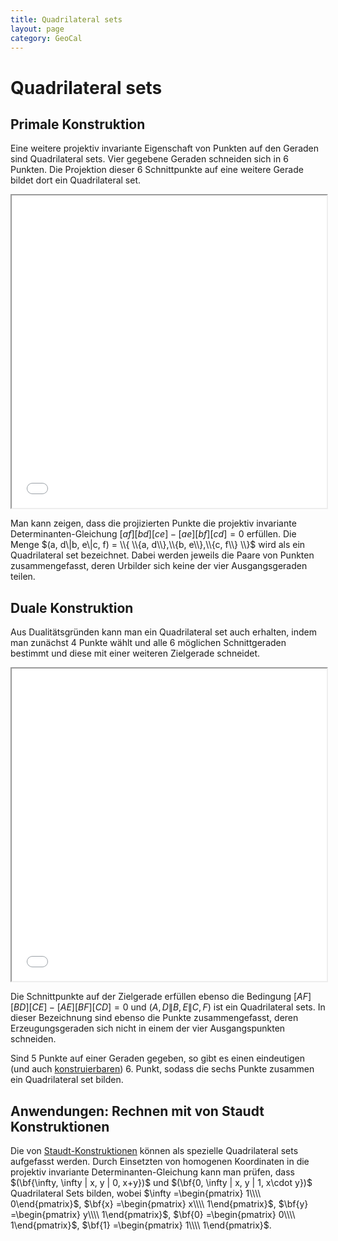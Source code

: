 ```yaml
---
title: Quadrilateral sets
layout: page
category: GeoCal
---
```



# Quadrilateral sets


## Primale Konstruktion
Eine weitere projektiv invariante Eigenschaft von Punkten auf den Geraden sind Quadrilateral sets.
Vier gegebene Geraden schneiden sich in 6 Punkten. Die Projektion dieser 6 Schnittpunkte auf eine weitere Gerade bildet dort ein Quadrilateral set.

<iframe src="images/Quadshadow.html" style="width: 100%; height: 500px;"></iframe>

Man kann zeigen, dass die projizierten Punkte die projektiv invariante Determinanten-Gleichung $[a f] [b d] [c e] - [a e] [b f] [c d] = 0$ erfüllen.
Die Menge $(a, d\|b, e\|c, f) = \\{ \\{a, d\\},\\{b, e\\},\\{c, f\\} \\}$ wird als ein Quadrilateral set bezeichnet. Dabei werden jeweils die Paare von Punkten zusammengefasst, deren Urbilder sich keine der vier Ausgangsgeraden teilen.

## Duale Konstruktion

Aus Dualitätsgründen kann man ein Quadrilateral set auch erhalten, indem man zunächst 4 Punkte wählt und alle 6 möglichen Schnittgeraden bestimmt und diese mit einer weiteren Zielgerade schneidet.
<iframe src="images/Quadsetlines.html" style="width: 100%; height: 500px;"></iframe>

Die Schnittpunkte auf der Zielgerade erfüllen ebenso die Bedingung $[A F] [B D] [C E] - [A E] [B F] [C D] = 0$ und $(A, D\|B, E\|C, F)$ ist ein Quadrilateral sets. In dieser Bezeichnung sind ebenso die Punkte zusammengefasst, deren Erzeugungsgeraden sich nicht in einem der vier Ausgangspunkten schneiden.

Sind 5 Punkte auf einer Geraden gegeben, so gibt es einen eindeutigen (und auch [konstruierbaren](13-2.html)) 6. Punkt, sodass die sechs Punkte zusammen ein Quadrilateral set bilden. 


## Anwendungen: Rechnen mit von Staudt Konstruktionen

Die von [Staudt-Konstruktionen](4-3.html) können als spezielle Quadrilateral sets aufgefasst werden.
Durch Einsetzten von homogenen Koordinaten in die projektiv invariante Determinanten-Gleichung kann man prüfen, dass 
$(\bf{\infty, \infty | x, y | 0, x+y})$ und $(\bf{0, \infty | x, y | 1, x\cdot y})$ Quadrilateral Sets bilden, wobei $\infty =\begin{pmatrix} 1\\\\ 0\end{pmatrix}$, $\bf{x} =\begin{pmatrix} x\\\\ 1\end{pmatrix}$, $\bf{y} =\begin{pmatrix} y\\\\ 1\end{pmatrix}$, $\bf{0} =\begin{pmatrix} 0\\\\ 1\end{pmatrix}$, $\bf{1} =\begin{pmatrix} 1\\\\ 1\end{pmatrix}$.
